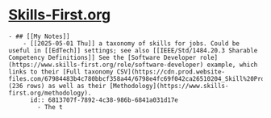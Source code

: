 # [Skills-First.org](https://www.skills-first.org)
	- ## [[My Notes]]
		- [[2025-05-01 Thu]] a taxonomy of skills for jobs. Could be useful in [[EdTech]] settings; see also [[IEEE/Std/1484.20.3 Sharable Competency Definitions]] See the [Software Developer role](https://www.skills-first.org/role/software-developer) example, which links to their [Full taxonomy CSV](https://cdn.prod.website-files.com/67984483b4c780bbcf358a44/6798e4fc69f042ca26510204_Skill%20Profile%2012.02.2024.csv) (236 rows) as well as their [Methodology](https://www.skills-first.org/methodology).
		  id:: 6813707f-7892-4c38-986b-6841a031d17e
			- The t